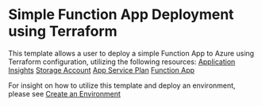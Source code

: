 # Simple Function App Deployment using Terraform
This template allows a user to deploy a simple Function App to Azure using Terraform configuration, utilizing the following resources:
[Application Insights](https://registry.terraform.io/providers/hashicorp/azurerm/latest/docs/resources/application_insights)
[Storage Account](https://registry.terraform.io/providers/hashicorp/azurerm/latest/docs/resources/storage_account)
[App Service Plan](https://registry.terraform.io/providers/hashicorp/azurerm/latest/docs/resources/app_service)
[Function App](https://registry.terraform.io/providers/hashicorp/azurerm/latest/docs/resources/function_app)

For insight on how to utilize this template and deploy an environment, please see [Create an Environment](https://learn.microsoft.com/en-us/azure/deployment-environments/quickstart-create-access-environments)